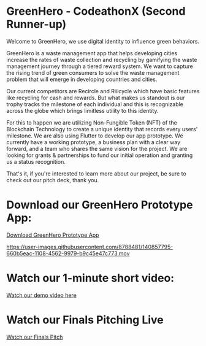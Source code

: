 # GreenHero - CodeathonX (Second Runner-up)

Welcome to GreenHero, we use digital identity to influence green behaviors. 

GreenHero is a waste management app that helps developing cities increase the rates of waste collection and recycling by gamifying the waste management journey through a tiered reward system. We want to capture the rising trend of green consumers to solve the waste management problem that will emerge in developing countries and cities. 

Our current competitors are Recircle and Riiicycle which have basic features like recycling for cash and rewards. But what makes us standout is our trophy tracks the milestone of each individual and this is recognizable across the globe which brings limitless utility to this identity. 

For this to happen we are utilizing Non-Fungible Token (NFT) of the Blockchain Technology to create a unique identity that records every users' milestone. We are also using Flutter to develop our app prototype. We currently have a working prototype, a business plan with a clear way forward, and a team who shares the same vision for the project. We are looking for grants & partnerships to fund our initial operation and granting us a status recognition. 

That's it, if you're interested to learn more about our project, be sure to check out our pitch deck, thank you.

# Download our GreenHero Prototype App:

[Download GreenHero Prototype App](https://drive.google.com/file/d/1coHa-B8nHTn9D0lpPK8uyyLYfII9PcVd/view?usp=sharing)

https://user-images.githubusercontent.com/8788481/140857795-660b5eac-1108-4562-9979-b9c45e47c773.mov

# Watch our 1-minute short video:

[Watch our demo video here](https://youtu.be/FoFQak27hQs)

# Watch our Finals Pitching Live

[Watch our Finals Pitch](https://youtu.be/f-YNtOiBpbw)
